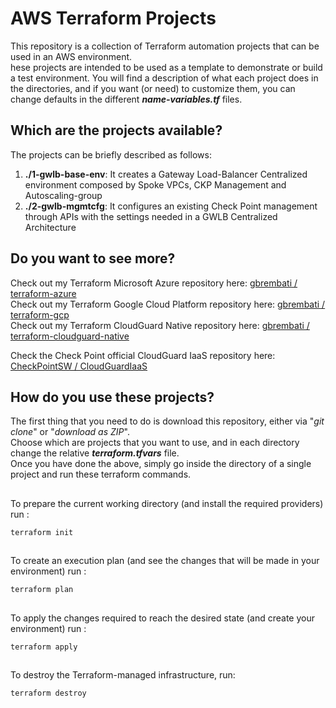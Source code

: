 # AWS Terraform Projects
This repository is a collection of Terraform automation projects that can be used in an AWS environment.    
hese projects are intended to be used as a template to demonstrate or build a test environment. You will find a description of what each project does in the directories, and if you want (or need) to customize them, you can change defaults in the different __*name-variables.tf*__ files. 

## Which are the projects available?
The projects can be briefly described as follows:
1. **./1-gwlb-base-env**: It creates a Gateway Load-Balancer Centralized environment composed by Spoke VPCs, CKP Management and Autoscaling-group
2. **./2-gwlb-mgmtcfg**: It configures an existing Check Point management through APIs with the settings needed in a GWLB Centralized Architecture

## Do you want to see more? 
Check out my Terraform Microsoft Azure repository here: [gbrembati / terraform-azure](https://github.com/gbrembati/terraform-azure)   
Check out my Terraform Google Cloud Platform repository here: [gbrembati / terraform-gcp](https://github.com/gbrembati/terraform-gcp)    
Check out my Terraform CloudGuard Native repository here: [gbrembati / terraform-cloudguard-native](https://github.com/gbrembati/terraform-cloudguard-native)   
   
Check the Check Point official CloudGuard IaaS repository here: [CheckPointSW / CloudGuardIaaS](https://github.com/CheckPointSW/CloudGuardIaaS)

## How do you use these projects?
The first thing that you need to do is download this repository, either via "*git clone*" or "*download as ZIP*".  
Choose which are projects that you want to use, and in each directory change the relative __*terraform.tfvars*__ file.   
Once you have done the above, simply go inside the directory of a single project and run these terraform commands.

##
To prepare the current working directory (and install the required providers) run :
```hcl
terraform init 
```
##
To create an execution plan (and see the changes that will be made in your environment) run :
```hcl
terraform plan
``` 
##
To apply the changes required to reach the desired state (and create your environment) run :
```hcl
terraform apply
```
## 
To destroy the Terraform-managed infrastructure, run:
```hcl
terraform destroy
```